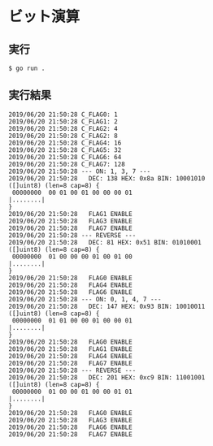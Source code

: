 # ビット演算

## 実行

	$ go run .


## 実行結果

	2019/06/20 21:50:28 C_FLAG0: 1
	2019/06/20 21:50:28 C_FLAG1: 2
	2019/06/20 21:50:28 C_FLAG2: 4
	2019/06/20 21:50:28 C_FLAG2: 8
	2019/06/20 21:50:28 C_FLAG4: 16
	2019/06/20 21:50:28 C_FLAG5: 32
	2019/06/20 21:50:28 C_FLAG6: 64
	2019/06/20 21:50:28 C_FLAG7: 128
	2019/06/20 21:50:28 --- ON: 1, 3, 7 ---
	2019/06/20 21:50:28   DEC: 138 HEX: 0x8a BIN: 10001010
	([]uint8) (len=8 cap=8) {
	 00000000  00 01 00 01 00 00 00 01                           |........|
	}
	2019/06/20 21:50:28   FLAG1 ENABLE
	2019/06/20 21:50:28   FLAG3 ENABLE
	2019/06/20 21:50:28   FLAG7 ENABLE
	2019/06/20 21:50:28 --- REVERSE ---
	2019/06/20 21:50:28   DEC: 81 HEX: 0x51 BIN: 01010001
	([]uint8) (len=8 cap=8) {
	 00000000  01 00 00 00 01 00 01 00                           |........|
	}
	2019/06/20 21:50:28   FLAG0 ENABLE
	2019/06/20 21:50:28   FLAG4 ENABLE
	2019/06/20 21:50:28   FLAG6 ENABLE
	2019/06/20 21:50:28 --- ON: 0, 1, 4, 7 ---
	2019/06/20 21:50:28   DEC: 147 HEX: 0x93 BIN: 10010011
	([]uint8) (len=8 cap=8) {
	 00000000  01 01 00 00 01 00 00 01                           |........|
	}
	2019/06/20 21:50:28   FLAG0 ENABLE
	2019/06/20 21:50:28   FLAG1 ENABLE
	2019/06/20 21:50:28   FLAG4 ENABLE
	2019/06/20 21:50:28   FLAG7 ENABLE
	2019/06/20 21:50:28 --- REVERSE ---
	2019/06/20 21:50:28   DEC: 201 HEX: 0xc9 BIN: 11001001
	([]uint8) (len=8 cap=8) {
	 00000000  01 00 00 01 00 00 01 01                           |........|
	}
	2019/06/20 21:50:28   FLAG0 ENABLE
	2019/06/20 21:50:28   FLAG3 ENABLE
	2019/06/20 21:50:28   FLAG6 ENABLE
	2019/06/20 21:50:28   FLAG7 ENABLE

